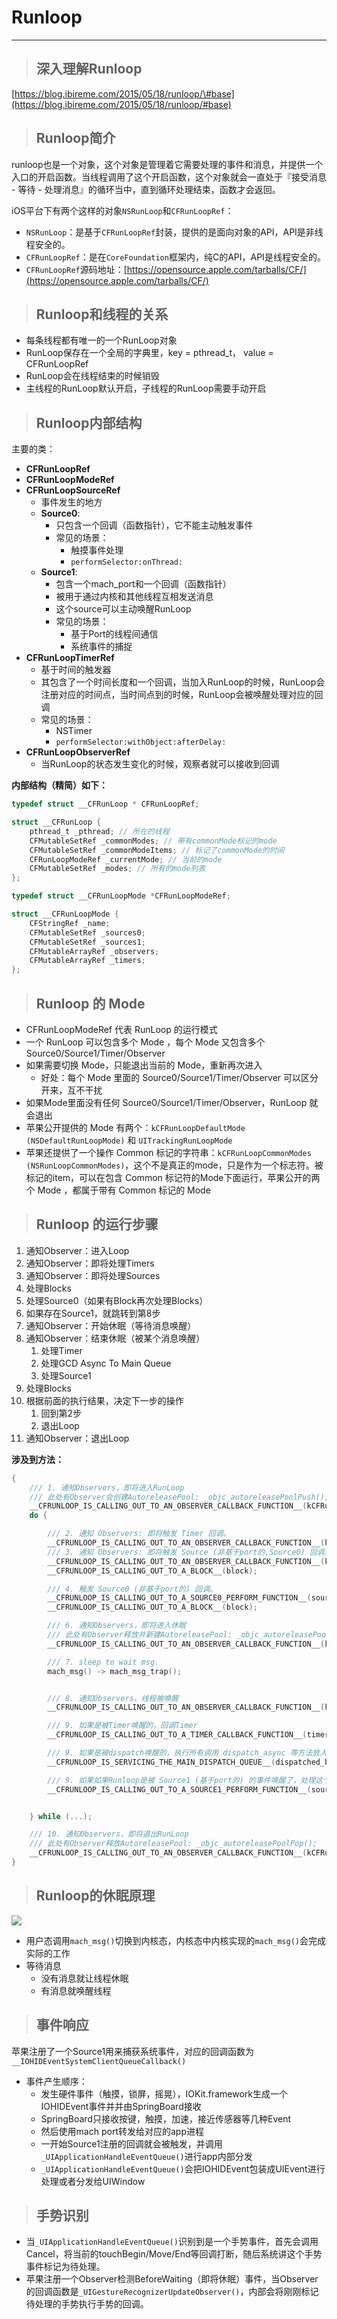 # Runloop

---

> ## 深入理解Runloop

[https://blog.ibireme.com/2015/05/18/runloop/\#base](https://blog.ibireme.com/2015/05/18/runloop/#base)

> ## Runloop简介

runloop也是一个对象，这个对象是管理着它需要处理的事件和消息，并提供一个入口的开启函数。当线程调用了这个开启函数，这个对象就会一直处于『接受消息 - 等待 - 处理消息』的循环当中，直到循环处理结束，函数才会返回。

iOS平台下有两个这样的对象`NSRunLoop`和`CFRunLoopRef`：

* `NSRunLoop`：是基于`CFRunLoopRef`封装，提供的是面向对象的API，API是非线程安全的。
* `CFRunLoopRef`：是在`CoreFoundation`框架内，纯C的API，API是线程安全的。
* `CFRunLoopRef`源码地址：[https://opensource.apple.com/tarballs/CF/](https://opensource.apple.com/tarballs/CF/)

> ## Runloop和线程的关系

* 每条线程都有唯一的一个RunLoop对象
* RunLoop保存在一个全局的字典里，key = pthread\_t， value = CFRunLoopRef
* RunLoop会在线程结束的时候销毁
* 主线程的RunLoop默认开启，子线程的RunLoop需要手动开启

> ## Runloop内部结构

主要的类：

* **CFRunLoopRef**
* **CFRunLoopModeRef**
* **CFRunLoopSourceRef**
  * 事件发生的地方
  * **Source0**:
    * 只包含一个回调（函数指针），它不能主动触发事件
    * 常见的场景：
      * 触摸事件处理
      * `performSelector:onThread:`
  * **Source1**:
    * 包含一个mach\_port和一个回调（函数指针）
    * 被用于通过内核和其他线程互相发送消息
    * 这个source可以主动唤醒RunLoop
    * 常见的场景：
      * 基于Port的线程间通信
      * 系统事件的捕捉
* **CFRunLoopTimerRef**
  * 基于时间的触发器
  * 其包含了一个时间长度和一个回调，当加入RunLoop的时候，RunLoop会注册对应的时间点，当时间点到的时候，RunLoop会被唤醒处理对应的回调
  * 常见的场景：
    * NSTimer
    * `performSelector:withObject:afterDelay:`
* **CFRunLoopObserverRef**
  * 当RunLoop的状态发生变化的时候，观察者就可以接收到回调

**内部结构（精简）如下：**

```objectivec
typedef struct __CFRunLoop * CFRunLoopRef;

struct __CFRunLoop {
    pthread_t _pthread; // 所在的线程
    CFMutableSetRef _commonModes; // 带有commonMode标记的mode
    CFMutableSetRef _commonModeItems; // 标记了commonMode的时间
    CFRunLoopModeRef _currentMode; // 当前的mode
    CFMutableSetRef _modes; // 所有的mode列表
};

typedef struct __CFRunLoopMode *CFRunLoopModeRef;

struct __CFRunLoopMode {
    CFStringRef _name;
    CFMutableSetRef _sources0;
    CFMutableSetRef _sources1;
    CFMutableArrayRef _observers;
    CFMutableArrayRef _timers;
};
```

> ## Runloop 的 Mode

* CFRunLoopModeRef 代表 RunLoop 的运行模式
* 一个 RunLoop 可以包含多个 Mode ，每个 Mode 又包含多个 Source0/Source1/Timer/Observer
* 如果需要切换 Mode，只能退出当前的 Mode，重新再次进入
  * 好处：每个 Mode 里面的 Source0/Source1/Timer/Observer 可以区分开来，互不干扰
* 如果Mode里面没有任何 Source0/Source1/Timer/Observer，RunLoop 就会退出
* 苹果公开提供的 Mode 有两个：`kCFRunLoopDefaultMode (NSDefaultRunLoopMode)` 和 `UITrackingRunLoopMode`
* 苹果还提供了一个操作 Common 标记的字符串：`kCFRunLoopCommonModes (NSRunLoopCommonModes)`，这个不是真正的mode，只是作为一个标志符。被标记的item，可以在包含 Common 标记符的Mode下面运行，苹果公开的两个 Mode ，都属于带有 Common 标记的 Mode

> ## Runloop 的运行步骤

1. 通知Observer：进入Loop
2. 通知Observer：即将处理Timers
3. 通知Observer：即将处理Sources
4. 处理Blocks
5. 处理Source0（如果有Block再次处理Blocks）
6. 如果存在Source1，就跳转到第8步
7. 通知Observer：开始休眠（等待消息唤醒）
8. 通知Observer：结束休眠（被某个消息唤醒）
   1. 处理Timer
   2. 处理GCD Async To Main Queue
   3. 处理Source1
9. 处理Blocks
10. 根据前面的执行结果，决定下一步的操作
    1. 回到第2步
    2. 退出Loop
11. 通知Observer：退出Loop

**涉及到方法：**

```objectivec
{
    /// 1. 通知Observers，即将进入RunLoop
    /// 此处有Observer会创建AutoreleasePool: _objc_autoreleasePoolPush();
    __CFRUNLOOP_IS_CALLING_OUT_TO_AN_OBSERVER_CALLBACK_FUNCTION__(kCFRunLoopEntry);
    do {

        /// 2. 通知 Observers: 即将触发 Timer 回调。
        __CFRUNLOOP_IS_CALLING_OUT_TO_AN_OBSERVER_CALLBACK_FUNCTION__(kCFRunLoopBeforeTimers);
        /// 3. 通知 Observers: 即将触发 Source (非基于port的,Source0) 回调。
        __CFRUNLOOP_IS_CALLING_OUT_TO_AN_OBSERVER_CALLBACK_FUNCTION__(kCFRunLoopBeforeSources);
        __CFRUNLOOP_IS_CALLING_OUT_TO_A_BLOCK__(block);

        /// 4. 触发 Source0 (非基于port的) 回调。
        __CFRUNLOOP_IS_CALLING_OUT_TO_A_SOURCE0_PERFORM_FUNCTION__(source0);
        __CFRUNLOOP_IS_CALLING_OUT_TO_A_BLOCK__(block);

        /// 6. 通知Observers，即将进入休眠
        /// 此处有Observer释放并新建AutoreleasePool: _objc_autoreleasePoolPop(); _objc_autoreleasePoolPush();
        __CFRUNLOOP_IS_CALLING_OUT_TO_AN_OBSERVER_CALLBACK_FUNCTION__(kCFRunLoopBeforeWaiting);

        /// 7. sleep to wait msg.
        mach_msg() -> mach_msg_trap();


        /// 8. 通知Observers，线程被唤醒
        __CFRUNLOOP_IS_CALLING_OUT_TO_AN_OBSERVER_CALLBACK_FUNCTION__(kCFRunLoopAfterWaiting);

        /// 9. 如果是被Timer唤醒的，回调Timer
        __CFRUNLOOP_IS_CALLING_OUT_TO_A_TIMER_CALLBACK_FUNCTION__(timer);

        /// 9. 如果是被dispatch唤醒的，执行所有调用 dispatch_async 等方法放入main queue 的 block
        __CFRUNLOOP_IS_SERVICING_THE_MAIN_DISPATCH_QUEUE__(dispatched_block);

        /// 9. 如果如果Runloop是被 Source1 (基于port的) 的事件唤醒了，处理这个事件
        __CFRUNLOOP_IS_CALLING_OUT_TO_A_SOURCE1_PERFORM_FUNCTION__(source1);


    } while (...);

    /// 10. 通知Observers，即将退出RunLoop
    /// 此处有Observer释放AutoreleasePool: _objc_autoreleasePoolPop();
    __CFRUNLOOP_IS_CALLING_OUT_TO_AN_OBSERVER_CALLBACK_FUNCTION__(kCFRunLoopExit);
}
```

> ## Runloop的休眠原理

![](/assets/2019112504.png)

* 用户态调用`mach_msg()`切换到内核态，内核态中内核实现的`mach_msg()`会完成实际的工作
* 等待消息
  * 没有消息就让线程休眠
  * 有消息就唤醒线程

> ## 事件响应

苹果注册了一个Source1用来捕获系统事件，对应的回调函数为`__IOHIDEventSystemClientQueueCallback()`

* 事件产生顺序：
  * 发生硬件事件（触摸，锁屏，摇晃），IOKit.framework生成一个IOHIDEvent事件并并由SpringBoard接收
  * SpringBoard只接收按键，触摸，加速，接近传感器等几种Event
  * 然后使用mach port转发给对应的app进程
  * 一开始Source1注册的回调就会被触发，并调用`_UIApplicationHandleEventQueue()`进行app内部分发
  * `_UIApplicationHandleEventQueue()`会把IOHIDEvent包装成UIEvent进行处理或者分发给UIWindow

> ## 手势识别

* 当`_UIApplicationHandleEventQueue()`识别到是一个手势事件，首先会调用Cancel，将当前的touchBegin/Move/End等回调打断，随后系统讲这个手势事件标记为待处理。
* 苹果注册一个Observer检测BeforeWaiting（即将休眠）事件，当Observer的回调函数是`_UIGestureRecognizerUpdateObserver()`，内部会将刚刚标记待处理的手势执行手势的回调。



